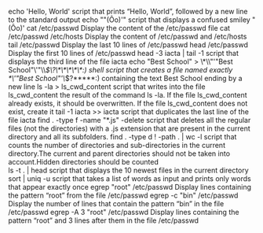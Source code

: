 echo 'Hello, World' script that prints “Hello, World”, followed by a new line to the standard output
echo "\"(Ôo)'" script that displays a confused smiley "(Ôo)'
cat /etc/passwd Display the content of the /etc/passwd file
cat /etc/passwd /etc/hosts Display the content of /etc/passwd and /etc/hosts
tail /etc/passwd  Display the last 10 lines of /etc/passwd
head /etc/passwd  Display the first 10 lines of /etc/passwd
head -3 iacta | tail -1  script that displays the third line of the file iacta
echo "Best School" > \\\*\\\\"'\"Best School\"\\'"\\\\*\$\\\?\\\*\\\*\\\*\\\*\\\*\:\)  shell script that creates a file named exactly \*\\'"Best School"\'\\*$\?\*\*\*\*\*:) containing the text Best School ending by a new line
ls -la > ls_cwd_content script that writes into the file ls_cwd_content the result of the command ls -la. If the file ls_cwd_content already exists, it should be overwritten. If the file ls_cwd_content does not exist, create it
tail -1 iacta >> iacta  script that duplicates the last line of the file iacta
find . -type f -name "*.js" -delete script that deletes all the regular files (not the directories) with a .js extension that are present in the current directory and all its subfolders.
find . -type d ! -path . | wc -l  script that counts the number of directories and sub-directories in the current directory.The current and parent directories should not be taken into account.Hidden directories should be counted                                                                    
ls -t . | head  script that displays the 10 newest files in the current directory
sort | uniq -u  script that takes a list of words as input and prints only words that appear exactly once
egrep "root" /etc/passwd  Display lines containing the pattern “root” from the file /etc/passwd
egrep -c "bin" /etc/passwd  Display the number of lines that contain the pattern “bin” in the file /etc/passwd
egrep  -A 3 "root"  /etc/passwd  Display lines containing the pattern “root” and 3 lines after them in the file /etc/passwd



                                                                                                                      

                                                                                                                          

                                                                                                                                  


                                                                                                          

                                                                                                                          

                                                                                                                               

                                                                            
